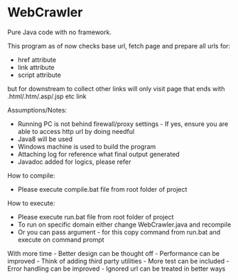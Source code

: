 # WebCrawler

Pure Java code with no framework.

This program as of now checks base url, fetch page and prepare all urls for:
  - href attribute
  - link attribute
  - script attribute

but for downstream to collect other links will only visit page that ends with .html/.htm/.asp/.jsp etc link

Assumptions/Notes:
   - Running PC is not behind firewall/proxy settings - If yes, ensure you are able to access http url by doing needful
   - Java8 will be used
   - Windows machine is used to build the program
   - Attaching log for reference what final output generated
   - Javadoc added for logics, please refer

How to compile:
   - Please execute compile.bat file from root folder of project

How to execute:
   - Please execute run.bat file from root folder of project
   - To run on specific domain either change WebCrawler.java and recompile
   - Or you can pass argument - for this copy command from run.bat and execute on command prompt

With more time
    - Better design can be thought off
    - Performance can be improved
    - Think of adding third party utilities
    - More test can be included
    - Error handling can be improved
    - Ignored url can be treated in better ways
